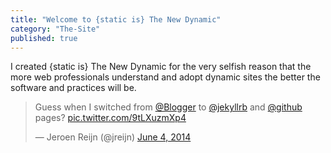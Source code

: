```yaml
---
title: "Welcome to {static is} The New Dynamic"
category: "The-Site"
published: true
---
```


I created {static is} The New Dynamic for the very selfish reason that the more web professionals understand and adopt dynamic sites the better the software and practices will be.


<blockquote class="twitter-tweet" lang="en"><p>Guess when I switched from <a href="https://twitter.com/Blogger">@Blogger</a> to <a href="https://twitter.com/jekyllrb">@jekyllrb</a> and <a href="https://twitter.com/github">@github</a> pages? <a href="http://t.co/9tLXuzmXp4">pic.twitter.com/9tLXuzmXp4</a></p>&mdash; Jeroen Reijn (@jreijn) <a href="https://twitter.com/jreijn/statuses/474294216613715969">June 4, 2014</a></blockquote>
<script async src="//platform.twitter.com/widgets.js" charset="utf-8"></script>
